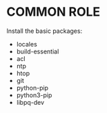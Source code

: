 # COMMON ROLE

Install the basic packages:

* locales
* build-essential
* acl
* ntp
* htop
* git
* python-pip
* python3-pip
* libpq-dev
